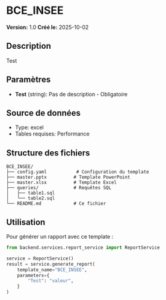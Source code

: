 # BCE_INSEE

**Version:** 1.0
**Créé le:** 2025-10-02

## Description

Test

## Paramètres

- **Test** (string): Pas de description - Obligatoire

## Source de données

- Type: excel
- Tables requises: Performance

## Structure des fichiers

```
BCE_INSEE/
├── config.yaml           # Configuration du template
├── master.pptx          # Template PowerPoint
├── master.xlsx          # Template Excel
├── queries/             # Requêtes SQL
│   ├── table1.sql
│   └── table2.sql
└── README.md            # Ce fichier
```

## Utilisation

Pour générer un rapport avec ce template :

```python
from backend.services.report_service import ReportService

service = ReportService()
result = service.generate_report(
    template_name="BCE_INSEE",
    parameters={
        "Test": "valeur",
    }
)
```
